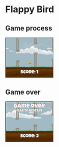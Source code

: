 # Flappy Bird

## Game process

<img src="https://github.com/elizavetapavliv/flappy_bird/blob/main/Screenshots/image1.png" width="30%" />

## Game over

<img src="https://github.com/elizavetapavliv/flappy_bird/blob/main/Screenshots/image2.png" width="30%" />
